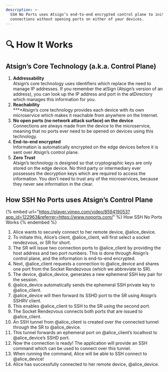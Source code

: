 ```yaml
---
description: >-
  SSH No Ports uses Atsign’s end-to-end encrypted control plane to initiate SSH
  connections without opening ports on either of your devices.
---
```


# 🔍 How It Works

## **Atsign’s Core Technology (a.k.a. Control Plane)**

1. **Addressability**\
   Atsign’s core technology uses identifiers which replace the need to manage IP addresses. If you remember the atSign (Atsign’s version of an address), you can look up the IP address and port in the atDirectory which manages this information for you.
2. **Reachability**\
   **‍**Atsign’s core technology provides each device with its own microservice which makes it reachable from anywhere on the Internet.
3. **No open ports (no network attack surface) on the device**\
   Connections are always made from the device to the microservice, meaning that no ports ever need to be opened on devices using this technology.
4. **End-to-end encrypted**\
   Information is automatically encrypted on the edge devices before it is sent over Atsign’s control plane.
5. **Zero Trust**\
   Atsign’s technology is designed so that cryptographic keys are only stored on the edge device. No third party or intermediary ever possesses the decryption keys which are required to access the information. You don’t need to trust any of the microservices, because they never see information in the clear.

## **How SSH No Ports uses Atsign’s Control Plane**

{% embed url="https://player.vimeo.com/video/859419053?app_id=122963&referrer=https://www.noports.com/" %}
How SSH No Ports Works
{% endembed %}

1. Alice wants to securely connect to her remote device, @alice\_device.
2. To initiate this, Alice’s client, @alice\_client, will first select a socket rendezvous, or SR for short.
3. The SR will issue two connection ports to @alice\_client by providing the host address and two port numbers. This is done through Atsign’s control plane, and the information is end-to-end encrypted.
4. Next, @alice\_client requests a connection to @alice\_device and shares one port from the Socket Rendezvous (which we abbreviate to SR).
5. The device, @alice\_device, generates a new ephemeral SSH key pair for the session.
6. @alice\_device automatically sends the ephemeral SSH private key to @alice\_client.
7. @alice\_device will then forward its SSHD port to the SR using Atsign’s SSHRV client.
8. This enables @alice\_client to SSH to the SR using the second port.
9. The Socket Rendezvous connects both ports that are issued to @alice\_client.
10. An SSH tunnel from @alice\_client is created over the connected tunnel through the SR to @alice\_device.
11. This tunnel forwards an ephemeral port on @alice\_client’s localhost to @alice\_device’s SSHD port.
12. Now the connection is ready! The application will provide an SSH command which can be used to connect over this tunnel.
13. When running the command, Alice will be able to SSH connect to @alice\_device!
14. Alice has successfully connected to her remote device, @alice\_device.

